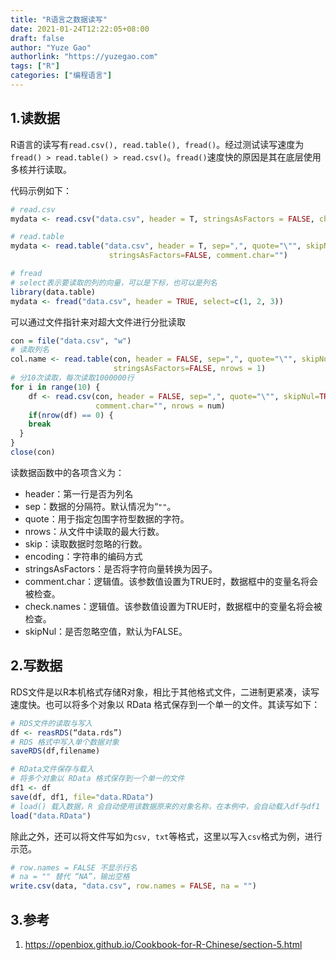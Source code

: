 ```yaml
---
title: "R语言之数据读写"
date: 2021-01-24T12:22:05+08:00
draft: false
author: "Yuze Gao"
authorlink: "https://yuzegao.com"
tags: ["R"]
categories: ["编程语言"]
---
```


## 1.读数据

R语言的读写有`read.csv(), read.table(), fread()`。经过测试读写速度为`fread() > read.table() > read.csv()`。`fread()`速度快的原因是其在底层使用多核并行读取。

代码示例如下：

```R
# read.csv
mydata <- read.csv("data.csv", header = T, stringsAsFactors = FALSE, check.names = FALSE) 

# read.table
mydata <- read.table("data.csv", header = T, sep=",", quote="\"", skipNul=TRUE, 
                      stringsAsFactors=FALSE, comment.char="")

# fread
# select表示要读取的列的向量，可以是下标，也可以是列名
library(data.table)
mydata <- fread("data.csv", header = TRUE, select=c(1, 2, 3))
```

可以通过文件指针来对超大文件进行分批读取

```R
con = file("data.csv", "w")
# 读取列名
col.name <- read.table(con, header = FALSE, sep=",", quote="\"", skipNul=TRUE, 
                       stringsAsFactors=FALSE, nrows = 1)
# 分10次读取，每次读取1000000行
for i in range(10) {
    df <- read.csv(con, header = FALSE, sep=",", quote="\"", skipNul=TRUE, stringsAsFactors=FALSE, 
                   comment.char="", nrows = num)
    if(nrow(df) == 0) {
    break
  }
}
close(con)
```

读数据函数中的各项含义为：

- header：第一行是否为列名
- sep：数据的分隔符。默认情况为“`""`。
- quote：用于指定包围字符型数据的字符。
- nrows：从文件中读取的最大行数。
- skip：读取数据时忽略的行数。
- encoding：字符串的编码方式
- stringsAsFactors：是否将字符向量转换为因子。
- comment.char：逻辑值。该参数值设置为TRUE时，数据框中的变量名将会被检查。
- check.names：逻辑值。该参数值设置为TRUE时，数据框中的变量名将会被检查。
- skipNul：是否忽略空值，默认为FALSE。



## 2.写数据

RDS文件是以R本机格式存储R对象，相比于其他格式文件，二进制更紧凑，读写速度快。也可以将多个对象以 RData 格式保存到一个单一的文件。其读写如下：

```R
# RDS文件的读取与写入
df <- reasRDS(“data.rds”)
# RDS 格式中写入单个数据对象
saveRDS(df,filename)

# RData文件保存与载入
# 将多个对象以 RData 格式保存到一个单一的文件
df1 <- df 
save(df, df1, file="data.RData")
# load() 载入数据，R 会自动使用该数据原来的对象名称，在本例中，会自动载入df与df1
load("data.RData")
```

除此之外，还可以将文件写如为`csv, txt`等格式，这里以写入`csv`格式为例，进行示范。

```R
# row.names = FALSE 不显示行名
# na = "" 替代 “NA”，输出空格
write.csv(data, "data.csv", row.names = FALSE, na = "")
```



## 3.参考

1. https://openbiox.github.io/Cookbook-for-R-Chinese/section-5.html